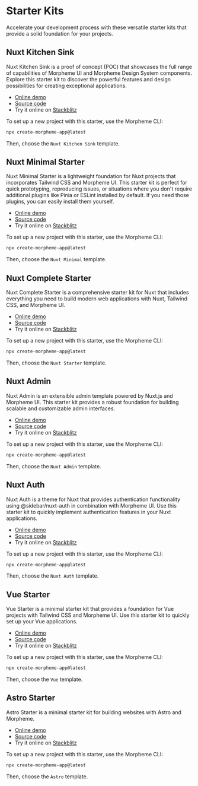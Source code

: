 # Starter Kits

Accelerate your development process with these versatile starter kits that provide a solid foundation for your projects.

## Nuxt Kitchen Sink

Nuxt Kitchen Sink is a proof of concept (POC) that showcases the full range of capabilities of Morpheme UI and Morpheme Design System components. Explore this starter kit to discover the powerful features and design possibilities for creating exceptional applications.

- [Online demo](https://morpheme-kitchen-sink.vercel.app/)
- [Source code](https://github.com/gitsindonesia/ui-component/tree/main/starter/kitchen-sink)
- Try it online on [Stackblitz](https://stackblitz.com/fork/github/gitsindonesia/ui-component/tree/main/starter/kitchen-sink)

To set up a new project with this starter, use the Morpheme CLI:

```bash
npx create-morpheme-app@latest
```

Then, choose the `Nuxt Kitchen Sink` template.

## Nuxt Minimal Starter

Nuxt Minimal Starter is a lightweight foundation for Nuxt projects that incorporates Tailwind CSS and Morpheme UI. This starter kit is perfect for quick prototyping, reproducing issues, or situations where you don't require additional plugins like Pinia or ESLint installed by default. If you need those plugins, you can easily install them yourself.

- [Online demo](https://morpheme-nuxt-minimal-starter.vercel.app/)
- [Source code](https://github.com/gitsindonesia/ui-component/tree/main/starter/nuxt-minimal)
- Try it online on [Stackblitz](https://stackblitz.com/fork/github/gitsindonesia/ui-component/tree/main/starter/nuxt-minimal)

To set up a new project with this starter, use the Morpheme CLI:

```bash
npx create-morpheme-app@latest
```

Then, choose the `Nuxt Minimal` template.

## Nuxt Complete Starter

Nuxt Complete Starter is a comprehensive starter kit for Nuxt that includes everything you need to build modern web applications with Nuxt, Tailwind CSS, and Morpheme UI.

- [Online demo](https://morpheme-nuxt-starter.vercel.app/)
- [Source code](https://github.com/gitsindonesia/nuxt-starter)
- Try it online on [Stackblitz](https://stackblitz.com/fork/github/gitsindonesia/nuxt-starter)

To set up a new project with this starter, use the Morpheme CLI:

```bash
npx create-morpheme-app@latest
```

Then, choose the `Nuxt Starter` template.

## Nuxt Admin

Nuxt Admin is an extensible admin template powered by Nuxt.js and Morpheme UI. This starter kit provides a robust foundation for building scalable and customizable admin interfaces.

- [Online demo](https://morpheme-nuxt-admin.vercel.app/admin)
- [Source code](https://github.com/gitsindonesia/ui-component/tree/main/starter/nuxt-admin)
- Try it online on [Stackblitz](https://stackblitz.com/fork/github/gitsindonesia/ui-component/tree/main/starter/nuxt-admin)

To set up a new project with this starter, use the Morpheme CLI:

```bash
npx create-morpheme-app@latest
```

Then, choose the `Nuxt Admin` template.

## Nuxt Auth

Nuxt Auth is a theme for Nuxt that provides authentication functionality using @sidebar/nuxt-auth in combination with Morpheme UI. Use this starter kit to quickly implement authentication features in your Nuxt applications.

- [Online demo](https://morpheme-nuxt-auth.vercel.app)
- [Source code](https://github.com/gitsindonesia/ui-component/tree/main/starter/nuxt-auth)
- Try it online on [Stackblitz](https://stackblitz.com/fork/github/gitsindonesia/ui-component/tree/main/starter/nuxt-auth)

To set up a new project with this starter, use the Morpheme CLI:

```bash
npx create-morpheme-app@latest
```

Then, choose the `Nuxt Auth` template.

## Vue Starter

Vue Starter is a minimal starter kit that provides a foundation for Vue projects with Tailwind CSS and Morpheme UI. Use this starter kit to quickly set up your Vue applications.

- [Online demo](https://morpheme-vue-starter.vercel.app/)
- [Source code](https://github.com/gitsindonesia/ui-component/tree/main/starter/vue)
- Try it online on [Stackblitz](https://stackblitz.com/fork/github/gitsindonesia/ui-component/tree/main/starter/vue)

To set up a new project with this starter, use the Morpheme CLI:

```bash
npx create-morpheme-app@latest
```

Then, choose the `Vue` template.

## Astro Starter

Astro Starter is a minimal starter kit for building websites with Astro and Morpheme.

- [Online demo](https://morpheme-astro.vercel.app/)
- [Source code](https://github.com/gitsindonesia/ui-component/tree/main/starter/morpheme-astro)
- Try it online on [Stackblitz](https://stackblitz.com/fork/github/gitsindonesia/ui-component/tree/main/starter/morpheme-astro)

To set up a new project with this starter, use the Morpheme CLI:

```bash
npx create-morpheme-app@latest
```

Then, choose the `Astro` template.
